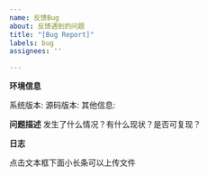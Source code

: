 ```yaml
---
name: 反馈Bug
about: 反馈遇到的问题
title: "[Bug Report]"
labels: bug
assignees: ''

---
```


**环境信息**

系统版本:
源码版本:
其他信息:

**问题描述**
发生了什么情况？有什么现状？是否可复现？


**日志**

点击文本框下面小长条可以上传文件
